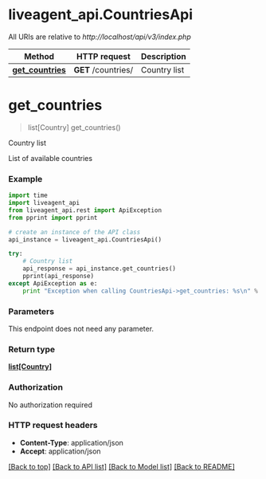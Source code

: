 # liveagent_api.CountriesApi

All URIs are relative to *http://localhost/api/v3/index.php*

Method | HTTP request | Description
------------- | ------------- | -------------
[**get_countries**](CountriesApi.md#get_countries) | **GET** /countries/ | Country list


# **get_countries**
> list[Country] get_countries()

Country list

List of available countries

### Example 
```python
import time
import liveagent_api
from liveagent_api.rest import ApiException
from pprint import pprint

# create an instance of the API class
api_instance = liveagent_api.CountriesApi()

try: 
    # Country list
    api_response = api_instance.get_countries()
    pprint(api_response)
except ApiException as e:
    print "Exception when calling CountriesApi->get_countries: %s\n" % e
```

### Parameters
This endpoint does not need any parameter.

### Return type

[**list[Country]**](Country.md)

### Authorization

No authorization required

### HTTP request headers

 - **Content-Type**: application/json
 - **Accept**: application/json

[[Back to top]](#) [[Back to API list]](../README.md#documentation-for-api-endpoints) [[Back to Model list]](../README.md#documentation-for-models) [[Back to README]](../README.md)

